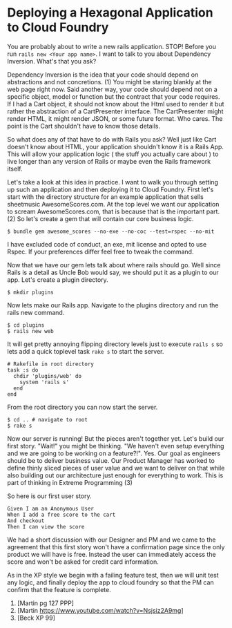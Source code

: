 # Deploying a Hexagonal Application to Cloud Foundry 

You are probably about to write a new rails application. STOP! Before you run `rails new <Your app name>`. I want 
to talk to you about Dependency Inversion. What's that you ask?

Dependency Inversion is the idea that your code should depend on abstractions and not concretions. (1)
You might be staring blankly at the web page right now. Said another way, your code should depend not on a specific
object, model or function but the contract that your code requires. If I had a Cart object, it should not know about 
the Html used to render it but rather the abstraction of a CartPresenter interface. The CartPresenter might render HTML,
 it might render JSON, or some future format. Who cares. The point is the Cart shouldn't have to know those details.
 
So what does any of that have to do with Rails you ask? Well just like Cart doesn't know about HTML, your application
shouldn't know it is a Rails App. This will allow your application logic ( the stuff you actually care about ) to live longer
than any version of Rails or maybe even the Rails framework itself. 
 
Let's take a look at this idea in practice. I want to walk you through setting up such an application and then 
deploying it to Cloud Foundry. First let's start with the directory structure for an example application that sells sheetmusic AwesomeScores.com. 
At the top level we want our application to scream AwesomeScores.com, that is because that is the important part. (2)
So let's create a gem that will contain our core business logic. 

```
$ bundle gem awesome_scores --no-exe --no-coc --test=rspec --no-mit
```

I have excluded code of conduct, an exe, mit license and opted to use Rspec. If your 
preferences differ feel free to tweak the command.

Now that we have our gem lets talk about where rails should go. Well since Rails is a detail as Uncle Bob would say, we should
put it as a plugin to our app. Let's create a plugin directory. 

```
$ mkdir plugins
```

Now lets make our Rails app. Navigate to the plugins directory and run the rails new command.

```
$ cd plugins
$ rails new web
```

It will get pretty annoying flipping directory levels just to execute `rails s` so lets add a quick toplevel task `rake s`
 to start the server. 
 
```
# Rakefile in root directory
task :s do
  chdir 'plugins/web' do
    system 'rails s'
  end
end
```

From the root directory you can now start the server.

```
$ cd .. # navigate to root
$ rake s
```

Now our server is running! But the pieces aren't together yet. Let's build our first story. "Wait!" you might be thinking.
"We haven't even setup everything and we are going to be working on a feature?!". Yes. Our goal as engineers should be 
to deliver business value. Our Product Manager has worked to define thinly sliced pieces of user value and we want to 
deliver on that while also building out our architecture just enough for everything to work. This is part of thinking in Extreme Programming (3)

So here is our first user story. 
~~~~
Given I am an Anonymous User
When I add a free score to the cart
And checkout
Then I can view the score 
~~~~

We had a short discussion with our Designer and PM and we came to the agreement that this first story won't have a confirmation
page since the only product we will have is free. Instead the user can immediately access the score and won't be asked for credit card information.

As in the XP style we begin with a failing feature test, then we will unit test any logic, and finally deploy the app to cloud foundry so that 
the PM can confirm that the feature is complete. 

1. [Martin pg 127 PPP]
2. [Martin https://www.youtube.com/watch?v=Nsjsiz2A9mg]
3. [Beck XP 99]